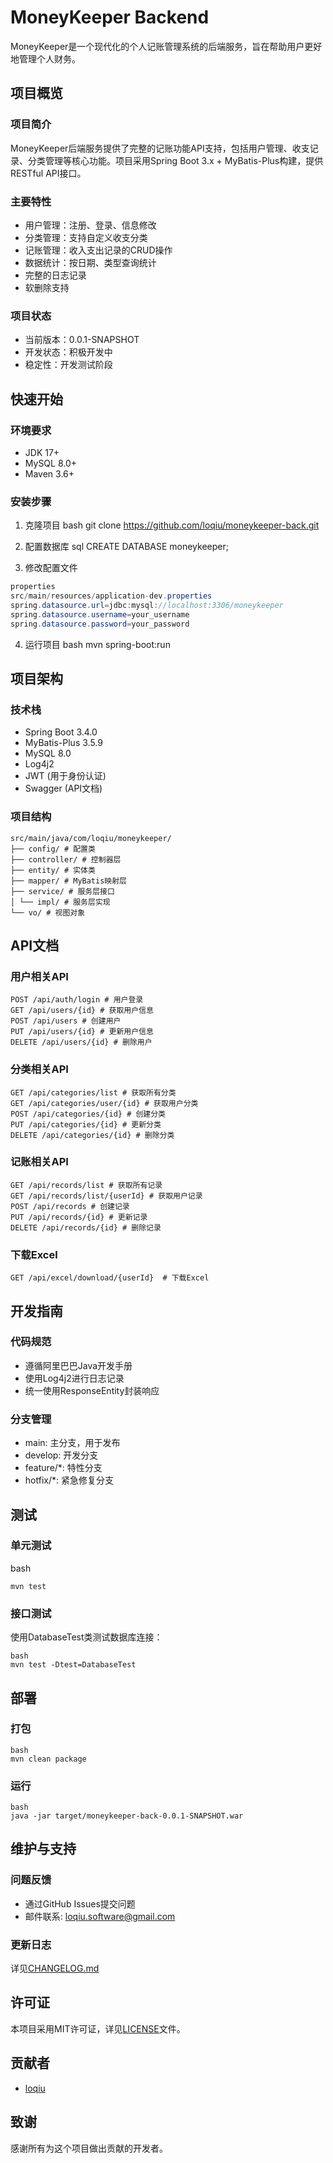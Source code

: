 # MoneyKeeper Backend

MoneyKeeper是一个现代化的个人记账管理系统的后端服务，旨在帮助用户更好地管理个人财务。

## 项目概览

### 项目简介
MoneyKeeper后端服务提供了完整的记账功能API支持，包括用户管理、收支记录、分类管理等核心功能。项目采用Spring Boot 3.x + MyBatis-Plus构建，提供RESTful API接口。

### 主要特性
- 用户管理：注册、登录、信息修改
- 分类管理：支持自定义收支分类
- 记账管理：收入支出记录的CRUD操作
- 数据统计：按日期、类型查询统计
- 完整的日志记录
- 软删除支持

### 项目状态
- 当前版本：0.0.1-SNAPSHOT
- 开发状态：积极开发中
- 稳定性：开发测试阶段

## 快速开始

### 环境要求
- JDK 17+
- MySQL 8.0+
- Maven 3.6+

### 安装步骤
1. 克隆项目
bash
git clone https://github.com/loqiu/moneykeeper-back.git

2. 配置数据库
sql
CREATE DATABASE moneykeeper;

3. 修改配置文件
```java
properties
src/main/resources/application-dev.properties
spring.datasource.url=jdbc:mysql://localhost:3306/moneykeeper
spring.datasource.username=your_username
spring.datasource.password=your_password
```

4. 运行项目
bash
mvn spring-boot:run


## 项目架构

### 技术栈
- Spring Boot 3.4.0
- MyBatis-Plus 3.5.9
- MySQL 8.0
- Log4j2
- JWT (用于身份认证)
- Swagger (API文档)

### 项目结构
```
src/main/java/com/loqiu/moneykeeper/
├── config/ # 配置类
├── controller/ # 控制器层
├── entity/ # 实体类
├── mapper/ # MyBatis映射层
├── service/ # 服务层接口
│ └── impl/ # 服务层实现
└── vo/ # 视图对象
```

## API文档

### 用户相关API
```http request
POST /api/auth/login # 用户登录
GET /api/users/{id} # 获取用户信息
POST /api/users # 创建用户
PUT /api/users/{id} # 更新用户信息
DELETE /api/users/{id} # 删除用户
```
### 分类相关API
```http request
GET /api/categories/list # 获取所有分类
GET /api/categories/user/{id} # 获取用户分类
POST /api/categories/{id} # 创建分类
PUT /api/categories/{id} # 更新分类
DELETE /api/categories/{id} # 删除分类
```
### 记账相关API
```http request
GET /api/records/list # 获取所有记录
GET /api/records/list/{userId} # 获取用户记录
POST /api/records # 创建记录
PUT /api/records/{id} # 更新记录
DELETE /api/records/{id} # 删除记录
```
### 下载Excel
```http request
GET /api/excel/download/{userId}  # 下载Excel
```
## 开发指南

### 代码规范

- 遵循阿里巴巴Java开发手册
- 使用Log4j2进行日志记录
- 统一使用ResponseEntity封装响应

### 分支管理

- main: 主分支，用于发布
- develop: 开发分支
- feature/*: 特性分支
- hotfix/*: 紧急修复分支

## 测试

### 单元测试

bash
```
mvn test
```
### 接口测试

使用DatabaseTest类测试数据库连接：
```
bash
mvn test -Dtest=DatabaseTest
```
## 部署

### 打包
```
bash
mvn clean package
```
### 运行
```
bash
java -jar target/moneykeeper-back-0.0.1-SNAPSHOT.war
```
## 维护与支持

### 问题反馈
- 通过GitHub Issues提交问题
- 邮件联系: loqiu.software@gmail.com

### 更新日志
详见[CHANGELOG.md](./CHANGELOG.md)

## 许可证
本项目采用MIT许可证，详见[LICENSE](./LICENSE)文件。

## 贡献者
- [loqiu](https://github.com/loqiu)

## 致谢
感谢所有为这个项目做出贡献的开发者。


